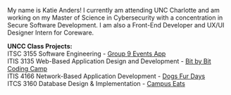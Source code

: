 My name is Katie Anders! I currently am attending UNC Charlotte and am working on my Master of Science in Cybersecurity with a concentration in Secure Software Development. I am also a Front-End Developer and UX/UI Designer Intern for Coreware.

**UNCC Class Projects:** \
ITSC 3155 Software Engineering - [Group 9 Events App](https://github.com/ebaca1/Group9Project) \
ITIS 3135 Web-Based Application Design and Development - [Bit by Bit Coding Camp](https://github.com/kanders2002/ITIS_3135_Project) \
ITIS 4166 Network-Based Application Development - [Dogs Fur Days](https://github.com/kanders2002/ITIS_4166_Project) \
ITCS 3160 Database Design & Implementation - [Campus Eats](https://github.com/ITCS-3160/Campus-Eats)
